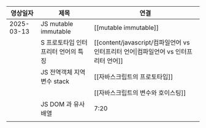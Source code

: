 
| 영상일자       | 제목                   | 연결                                                          |
| ---------- | -------------------- | ----------------------------------------------------------- |
| 2025-03-13 | JS mutable immutable | [[mutable immutable]]                                       |
|            | S 프로토타입 인터프리터 언어의 특징 | [[content/javascript/컴파일언어 vs 인터프리터 언어\|컴파일언어 vs 인터프리터 언어]] |
|            | JS 전역객체 지역변수 stack   | [[자바스크립트의 프로토타입]]                                           |
|            |                      | [[자바스크립트의 변수와 호이스팅]]                                        |
|            | JS DOM 과 유사배열        | 7:20                                                        |
|            |                      |                                                             |

